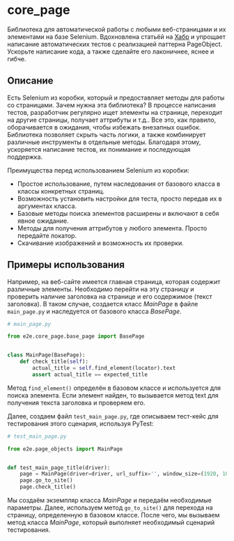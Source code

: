 # core_page

Библиотека для автоматической работы с любыми веб-страницами и их элементами на базе Selenium. 
Вдохновлена статьёй на [Хабр](https://habr.com/ru/articles/472156/) и упрощает написание автоматических тестов 
с реализацией паттерна PageObject. Ускорьте написание кода, а также сделайте его лаконичнее, яснее и гибче.

## Описание

Есть Selenium из коробки, который и предоставляет методы для работы со страницами. Зачем нужна эта библиотека?
В процессе написания тестов, разработчик регулярно ищет элементы на странице, переходит на другие страницы,
получает аттрибуты и т.д.. Все это, как правило, оборачивается в ожидания, чтобы избежать внезапных ошибок.
Библиотека позволяет скрыть часть логики, а также комбинирует различные инструменты в отдельные методы.
Благодаря этому, ускоряется написание тестов, их понимание и последующая поддержка. 


Преимущества перед использованием Selenium из коробки:
- Простое использование, путем наследования от базового класса в классы конкретных страниц.
- Возможность установить настройки для теста, просто передав их в аргументах класса.
- Базовые методы поиска элементов расширены и включают в себя явное ожидание.
- Методы для получения аттрибутов у любого элемента. Просто передайте локатор.
- Скачивание изображений и возможность их проверки.


## Примеры использования

Например, на веб-сайте имеется главная страница, которая содержит различные элементы. Необходимо перейти на эту страницу 
и проверить наличие заголовка на странице и его содержимое (текст заголовка).
В таком случае, создается класс *MainPage* в файле `main_page.py` и наследуется от базового класса *BasePage*.

```python
# main_page.py

from e2e.core_page.base_page import BasePage


class MainPage(BasePage):
    def check_title(self):
        actual_title = self.find_element(locator).text
        assert actual_title == expected_title
```
Метод `find_element()` определён в базовом классе и используется для поиска элемента. Если элемент найден, 
то вызывается метод text для получения текста заголовка и проверяем его.

Далее, создаем файл `test_main_page.py`, где описываем тест-кейс для тестирования этого сценария, используя PyTest:

```python
# test_main_page.py

from e2e.page_objects import MainPage


def test_main_page_title(driver):
    page = MainPage(driver=driver, url_suffix='', window_size=(1920, 1080))
    page.go_to_site()
    page.check_title()
```

Мы создаём экземпляр класса *MainPage* и передаём необходимые параметры. Далее, используем метод `go_to_site()` для 
перехода на страницу, определенную в базовом классе. После чего, мы вызываем метод класса *MainPage*, который выполняет 
необходимый сценарий тестирования.
